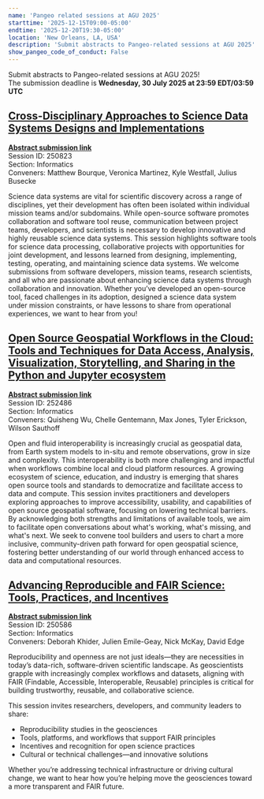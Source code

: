 ```yaml
---
name: 'Pangeo related sessions at AGU 2025'
starttime: '2025-12-15T09:00-05:00'
endtime: '2025-12-20T19:30-05:00'
location: 'New Orleans, LA, USA'
description: 'Submit abstracts to Pangeo-related sessions at AGU 2025'
show_pangeo_code_of_conduct: False
---
```


Submit abstracts to Pangeo-related sessions at AGU 2025!<br />
The submission deadline is **Wednesday, 30 July 2025 at 23:59 EDT/03:59 UTC**

## [Cross-Disciplinary Approaches to Science Data Systems Designs and Implementations](https://agu.confex.com/agu/agu25/prelim.cgi/Session/250823)

[**Abstract submission link**](https://agu.confex.com/agu/agu25/in/papers/index.cgi?sessionid=250823)<br />
Session ID: 250823<br />
Section: Informatics<br />
Conveners: Matthew Bourque, Veronica Martinez, Kyle Westfall, Julius Busecke<br />

Science data systems are vital for scientific discovery across a range of disciplines, yet their development has often been isolated within individual mission teams and/or subdomains. While open-source software promotes collaboration and software tool reuse, communication between project teams, developers, and scientists is necessary to develop innovative and highly reusable science data systems. This session highlights software tools for science data processing, collaborative projects with opportunities for joint development, and lessons learned from designing, implementing, testing, operating, and maintaining science data systems. We welcome submissions from software developers, mission teams, research scientists, and all who are passionate about enhancing science data systems through collaboration and innovation. Whether you’ve developed an open-source tool, faced challenges in its adoption, designed a science data system under mission constraints, or have lessons to share from operational experiences, we want to hear from you!

## [Open Source Geospatial Workflows in the Cloud: Tools and Techniques for Data Access, Analysis, Visualization, Storytelling, and Sharing in the Python and Jupyter ecosystem](https://agu.confex.com/agu/agu25/prelim.cgi/Session/252486)

[**Abstract submission link**](https://agu.confex.com/agu/agu25/in/papers/index.cgi?sessionid=252486)<br />
Session ID: 252486<br />
Section: Informatics<br />
Conveners: Quisheng Wu, Chelle Gentemann, Max Jones, Tyler Erickson, Wilson Sauthoff<br />

Open and fluid interoperability is increasingly crucial as geospatial data, from Earth system models to in-situ and remote observations, grow in size and complexity. This interoperability is both more challenging and impactful when workflows combine local and cloud platform resources. A growing ecosystem of science, education, and industry is emerging that shares open source tools and standards to democratize and facilitate access to data and compute. This session invites practitioners and developers exploring approaches to improve accessibility, usability, and capabilities of open source geospatial software, focusing on lowering technical barriers. By acknowledging both strengths and limitations of available tools, we aim to facilitate open conversations about what's working, what's missing, and what's next. We seek to convene tool builders and users to chart a more inclusive, community-driven path forward for open geospatial science, fostering better understanding of our world through enhanced access to data and computational resources.

## [Advancing Reproducible and FAIR Science: Tools, Practices, and Incentives](https://agu.confex.com/agu/agu25/prelim.cgi/Session/250586)

[**Abstract submission link**](https://agu.confex.com/agu/agu25/in/papers/index.cgi?sessionid=250586)<br />
Session ID: 250586<br />
Section: Informatics<br />
Conveners: Deborah Khider, Julien Emile-Geay, Nick McKay, David Edge<br />

Reproducibility and openness are not just ideals—they are necessities in today’s data-rich, software-driven scientific landscape. As geoscientists grapple with increasingly complex workflows and datasets, aligning with FAIR (Findable, Accessible, Interoperable, Reusable) principles is critical for building trustworthy, reusable, and collaborative science.

This session invites researchers, developers, and community leaders to share:

- Reproducibility studies in the geosciences
- Tools, platforms, and workflows that support FAIR principles
- Incentives and recognition for open science practices
- Cultural or technical challenges—and innovative solutions

Whether you’re addressing technical infrastructure or driving cultural change, we want to hear how you’re helping move the geosciences toward a more transparent and FAIR future.
